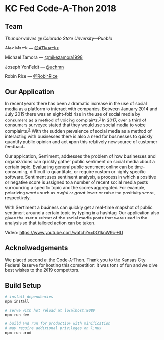 # KC Fed Code-A-Thon 2018

## Team

_Thunderwolves @ Colorado State Unversity—Pueblo_

Alex Marck — [@ATMarcks](https://github.com/ATMarcks)

Michael Zamora — [@mikezamora1998](https://github.com/mikezamora1998)

Joseph VonFeldt — [@uchmn](https://github.com/uchmn)

Robin Rice — [@RobinRice](https://github.com/RobinRice)

## Our Application

In recent years there has been a dramatic increase in the use of social media as a platform to interact with 
companies. Between January 2014 and July 2015 there was an eight-fold rise in the use of social media by consumers
as a method of voicing complaints.<sup>[1](https://www.instituteofcustomerservice.com/media-centre/press-releases/article/customer-complaints-see-8-fold-rise-on-social-media-1)</sup>
In 2017, over a third of consumers surveyed stated that they would use social media to voice complaints.<sup>[2](http://digitalmarketingmagazine.co.uk/social-media-marketing/complaining-consumers-target-retailers-through-social-media/4689)</sup>
With the sudden prevalence of social media as a method of interacting with businesses there is also a need for businesses to
quickly quantify public opinion and act upon this relatively new source of customer feedback.

Our application, Sentiment, addresses the problem of how businesses and organizations can quickly gather public sentiment
on social media about a certain topic. Evaluating general public sentiment online can be time-consuming, difficult to quantitate, or require custom
or highly specific software. Sentiment uses sentiment analysis, a process in which a positive or negative score is assigned to a number of recent
social media posts surrounding a specific topic and the scores aggregated. For example, polarizing words such as _awful_ or _great_
lower or raise the positivity score, respectively.

With Sentiment a business can quickly get a real-time snapshot of
public sentiment around a certain topic by typing in a hashtag. Our application also
gives the user a subset of the social media posts that were used in the analysis so that tailored action can be taken.

Video: https://www.youtube.com/watch?v=DO1knW9c-HU

## Acknolwedgements

We placed [second](https://www.kansascityfed.org/en/publications/ten/articles/2018/summer2018/code-a-thon%20winners) at the Code-A-Thon. Thank you to the Kansas City Federal Reserve for hosting this competition; it was tons of fun and we give best wishes to the 2019 competitors.

## Build Setup

``` bash
# install dependencies
npm install

# serve with hot reload at localhost:8080
npm run dev

# build and run for production with minification
# may require additional privileges on linux
npm run prod
```
